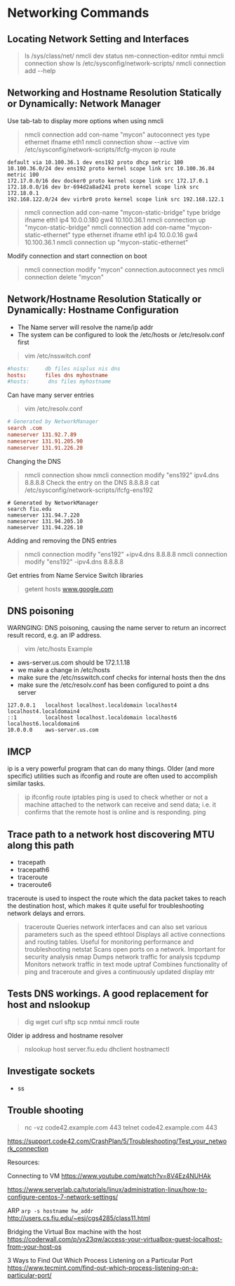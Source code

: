 # Networking Commands

## Locating Network Setting and Interfaces

> ls /sys/class/net/
> nmcli dev status 
> nm-connection-editor 
> nmtui
> nmcli connection show
> ls /etc/sysconfig/network-scripts/
> nmcli connection add --help

## Networking and Hostname Resolution Statically or Dynamically: Network Manager

Use tab-tab to display more options when using nmcli
> nmcli connection add con-name "mycon" autoconnect yes type ethernet ifname eth1
> nmcli connection show --active
> vim /etc/sysconfig/network-scripts/ifcfg-mycon
> ip route

```
default via 10.100.36.1 dev ens192 proto dhcp metric 100 
10.100.36.0/24 dev ens192 proto kernel scope link src 10.100.36.84 metric 100 
172.17.0.0/16 dev docker0 proto kernel scope link src 172.17.0.1 
172.18.0.0/16 dev br-694d2a8ad241 proto kernel scope link src 172.18.0.1 
192.168.122.0/24 dev virbr0 proto kernel scope link src 192.168.122.1 
```

> nmcli connection add con-name "mycon-static-bridge" type bridge ifname eth1 ip4 10.0.0.180 gw4 10.100.36.1
> nmcli connection up "mycon-static-bridge"
> nmcli connection add con-name "mycon-static-ethernet" type ethernet ifname eth1 ip4 10.0.0.16 gw4 10.100.36.1
> nmcli connection up "mycon-static-ethernet"

Modify connection and start connection on boot
> nmcli connection modify "mycon" connection.autoconnect yes
> nmcli connection delete "mycon"


## Network/Hostname Resolution Statically or Dynamically: Hostname Configuration

- The Name server will resolve the name/ip addr
- The system can be configured to look the /etc/hosts or /etc/resolv.conf first

> vim /etc/nsswitch.conf

``` /etc/nsswitch.conf
#hosts:     db files nisplus nis dns
hosts:      files dns myhostname 
#hosts:      dns files myhostname
```

Can have many server entries
> vim /etc/resolv.conf

``` /etc/resolv.conf
# Generated by NetworkManager
search .com
nameserver 131.92.7.89
nameserver 131.91.205.90
nameserver 131.91.226.20
```

Changing the DNS 

> nmcli connection show
> nmcli connection modify "ens192" ipv4.dns 8.8.8.8
Check the entry on the DNS 8.8.8.8
> cat /etc/sysconfig/network-scripts/ifcfg-ens192

```
# Generated by NetworkManager
search fiu.edu
nameserver 131.94.7.220
nameserver 131.94.205.10
nameserver 131.94.226.10
```

Adding and removing the DNS entries
> nmcli connection modify "ens192" +ipv4.dns 8.8.8.8
> nmcli connection modify "ens192" -ipv4.dns 8.8.8.8

Get entries from Name Service Switch libraries
> getent hosts  www.google.com

## DNS poisoning

WARNGING: DNS poisoning, causing the name server to return an incorrect result record, e.g. an IP address.
> vim /etc/hosts
Example

- aws-server.us.com should be 172.1.1.18
- we make a change in /etc/hosts
- make sure the /etc/nsswitch.conf checks for internal hosts then the dns
- make sure the /etc/resolv.conf has been configured to point a dns server

``` /etc/hosts
127.0.0.1   localhost localhost.localdomain localhost4 localhost4.localdomain4
::1         localhost localhost.localdomain localhost6 localhost6.localdomain6
10.0.0.0    aws-server.us.com
```

## IMCP

ip is a very powerful program that can do many things. Older (and more specific) utilities such as ifconfig and route are often used to accomplish similar tasks.
> ip
> ifconfig
> route
> iptables
ping is used to check whether or not a machine attached to the network can receive and send data; i.e. it confirms that the remote host is online and is responding.
> ping





## Trace path to a network host discovering MTU along this path

- tracepath
- tracepath6
- traceroute
- traceroute6

traceroute is used to inspect the route which the data packet takes to reach the destination host, which makes it quite useful for troubleshooting network delays and errors.
> traceroute
Queries network interfaces and can also set various parameters such as the speed
> ethtool
Displays all active connections and routing tables. Useful for monitoring performance and troubleshooting
> netstat
Scans open ports on a network. Important for security analysis
> nmap
Dumps network traffic for analysis
> tcpdump
Monitors network traffic in text mode
> uptraf
Combines functionality of ping and traceroute and gives a continuously updated display
> mtr

## Tests DNS workings. A good replacement for host and nslookup

> dig
> wget
> curl
> sftp
> scp
> nmtui
> nmcli
> route

Older ip address and hostname resolver
> nslookup
> host server.fiu.edu
> dhclient
> hostnamectl


## Investigate sockets

- ss


## Trouble shooting

> nc -vz code42.example.com 443
> telnet code42.example.com 443

https://support.code42.com/CrashPlan/5/Troubleshooting/Test_your_network_connection

Resources:

Connecting to VM
https://www.youtube.com/watch?v=8V4Ez4NUHAk


https://www.serverlab.ca/tutorials/linux/administration-linux/how-to-configure-centos-7-network-settings/

ARP
`arp -s hostname hw_addr`
http://users.cs.fiu.edu/~esj/cgs4285/class11.html

Bridging the Virtual Box machine with the host
https://coderwall.com/p/yx23qw/access-your-virtualbox-guest-localhost-from-your-host-os


3 Ways to Find Out Which Process Listening on a Particular Port
https://www.tecmint.com/find-out-which-process-listening-on-a-particular-port/
